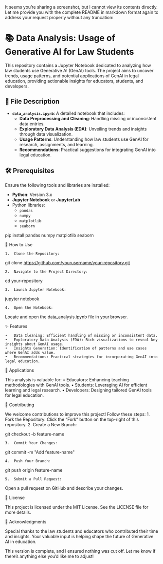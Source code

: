 It seems you’re sharing a screenshot, but I cannot view its contents directly. Let me provide you with the complete README in markdown format again to address your request properly without any truncation:

# 📚 Data Analysis: Usage of Generative AI for Law Students

This repository contains a Jupyter Notebook dedicated to analyzing how law students use Generative AI (GenAI) tools. The project aims to uncover trends, usage patterns, and potential applications of GenAI in legal education, providing actionable insights for educators, students, and developers.

## 📂 File Description

- **`data_analysis.ipynb`**: A detailed notebook that includes:
  - **Data Preprocessing and Cleaning**: Handling missing or inconsistent data entries.
  - **Exploratory Data Analysis (EDA)**: Unveiling trends and insights through data visualization.
  - **Usage Patterns**: Understanding how law students use GenAI for research, assignments, and learning.
  - **Recommendations**: Practical suggestions for integrating GenAI into legal education.


## 🛠️ Prerequisites

Ensure the following tools and libraries are installed:

- **Python**: Version 3.x
- **Jupyter Notebook** or **JupyterLab**
- Python libraries:
  - `pandas`
  - `numpy`
  - `matplotlib`
  - `seaborn`


pip install pandas numpy matplotlib seaborn

🚀 How to Use

	1.	Clone the Repository:

git clone https://github.com/yourusername/your-repository.git


	2.	Navigate to the Project Directory:

cd your-repository


	3.	Launch Jupyter Notebook:

jupyter notebook


	4.	Open the Notebook:
Locate and open the data_analysis.ipynb file in your browser.

✨ Features

	•	Data Cleaning: Efficient handling of missing or inconsistent data.
	•	Exploratory Data Analysis (EDA): Rich visualizations to reveal key insights about GenAI usage.
	•	Insights Generation: Identification of patterns and use cases where GenAI adds value.
	•	Recommendations: Practical strategies for incorporating GenAI into legal education.

🎯 Applications

This analysis is valuable for:
	•	Educators: Enhancing teaching methodologies with GenAI tools.
	•	Students: Leveraging AI for efficient learning and legal research.
	•	Developers: Designing tailored GenAI tools for legal education.

🤝 Contributing

We welcome contributions to improve this project! Follow these steps:
	1.	Fork the Repository:
Click the “Fork” button on the top-right of this repository.
	2.	Create a New Branch:

git checkout -b feature-name


	3.	Commit Your Changes:

git commit -m "Add feature-name"


	4.	Push Your Branch:

git push origin feature-name


	5.	Submit a Pull Request:
Open a pull request on GitHub and describe your changes.

📜 License

This project is licensed under the MIT License. See the LICENSE file for more details.

🙌 Acknowledgments

Special thanks to the law students and educators who contributed their time and insights. Your valuable input is helping shape the future of Generative AI in education.

This version is complete, and I ensured nothing was cut off. Let me know if there’s anything else you’d like me to adjust!
